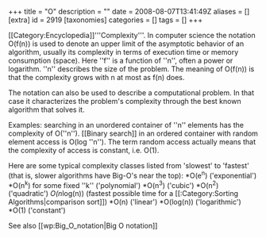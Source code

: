+++
title = "O"
description = ""
date = 2008-08-07T13:41:49Z
aliases = []
[extra]
id = 2919
[taxonomies]
categories = []
tags = []
+++

[[Category:Encyclopedia]]'''Complexity'''. In computer science the notation O(f(n)) is used to denote an upper limit of the asymptotic behavior of an algorithm, usually its complexity in terms of execution time or memory consumption (space). Here ''f'' is a function of ''n'', often a power or logarithm. ''n'' describes the size of the problem. The meaning of O(f(n)) is that the complexity grows with n at most as f(n) does.

The notation can also be used to describe a computational problem. In that case it characterizes the problem's complexity through the best known algorithm that solves it.

Examples: searching in an unordered container of ''n'' elements has the complexity of O(''n''). [[Binary search]] in an ordered container with random element access is O(log ''n''). The term random access actually means that the complexity of access is constant, i.e. O(1).

Here are some typical complexity classes listed from 'slowest' to 'fastest' (that is, slower algorithms have Big-O's near the top):
*O(e<sup>n</sup>) ('exponential')
*O(n<sup>k</sup>) for some fixed ''k'' ('polynomial')
*O(n<sup>3</sup>) ('cubic')
*O(n<sup>2</sup>) ('quadratic')
*O(n*log(n)) (fastest possible time for a [[:Category:Sorting Algorithms|comparison sort]])
*O(n) ('linear')
*O(log(n)) ('logarithmic')
*O(1) ('constant')

See also [[wp:Big_O_notation|Big O notation]]
